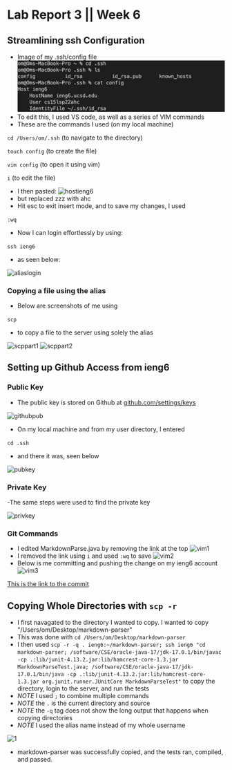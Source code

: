 # Lab Report 3 || Week 6

## Streamlining ssh Configuration

- Image of my .ssh/config file
![sshconfig](sshconfig.png)
- To edit this, I used VS code, as well as a series of VIM commands
- These are the commands I used (on my local machine)

```cd /Users/om/.ssh``` (to navigate to the directory)

```touch config``` (to create the file)

```vim config``` (to open it using vim)

```i``` (to edit the file)

- I then pasted:
![hostieng6](hostieng6.png)
- but replaced zzz with ahc
- Hit esc to exit insert mode, and to save my changes, I used

```:wq```

- Now I can login effortlessly by using:

```ssh ieng6```

- as seen below:

![aliaslogin](aliaslogin.png)

### Copying a file using the alias
- Below are screenshots of me using

```scp```

- to copy a file to the server using solely the alias

![scppart1](scppart1.png)
![scppart2](scppart2.png)



## Setting up Github Access from ieng6
### Public Key
- The public key is stored on Github at [github.com/settings/keys](https://github.com/settings/keys)

![githubpub](githubpublickey.png)

- On my local machine and from my user directory, I entered

`cd .ssh` 

- and there it was, seen below

![pubkey](pubkey.png)

### Private Key

-The same steps were used to find the private key

![privkey](privkey.png)

### Git Commands
- I edited MarkdownParse.java by removing the link at the top
![vim1](vim1.png)
- I removed the link using `i` and used
`:wq` to save
![vim2](vim2.png)
- Below is me committing and pushing the change on my ieng6 account
![vim3](vim3.png)

[This is the link to the commit](https://github.com/omr272/markdown-parsercopy/commit/a6d08e07646483558ab611f8f58eafbf44b6d9fa)

## Copying Whole Directories with `scp -r`
- I first navagated to the directory I wanted to copy. I wanted to copy "/Users/om/Desktop/markdown-parser"
- This was done with `cd /Users/om/Desktop/markdown-parser`
- I then used `scp -r -q . ieng6:~/markdown-parser; ssh ieng6 "cd markdown-parser; /software/CSE/oracle-java-17/jdk-17.0.1/bin/javac -cp .:lib/junit-4.13.2.jar:lib/hamcrest-core-1.3.jar MarkdownParseTest.java; /software/CSE/oracle-java-17/jdk-17.0.1/bin/java -cp .:lib/junit-4.13.2.jar:lib/hamcrest-core-1.3.jar org.junit.runner.JUnitCore MarkdownParseTest"` to copy the directory, login to the server, and run the tests
- *NOTE* I used `;` to combine multiple commands
- *NOTE* the `.` is the current directory and source
- *NOTE* the `-q` tag does not show the long output that happens when copying directories
- *NOTE* I used the alias name instead of my whole username

![1](realscpoutput.png)


- markdown-parser was successfully copied, and the tests ran, compiled, and passed.
















        






